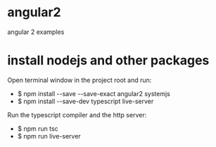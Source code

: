 # angular2
angular 2 examples

# install nodejs and other packages
Open terminal window in the project root and run:

* $ npm install --save --save-exact angular2 systemjs
* $ npm install --save-dev typescript live-server

Run the typescript compiler and the http server:

* $ npm run tsc
* $ npm run live-server